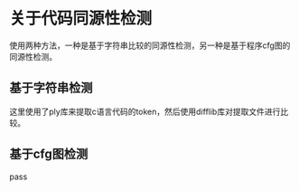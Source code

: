 # 关于代码同源性检测
使用两种方法，一种是基于字符串比较的同源性检测，另一种是基于程序cfg图的同源性检测。
## 基于字符串检测
这里使用了ply库来提取c语言代码的token，然后使用difflib库对提取文件进行比较。
## 基于cfg图检测
pass

